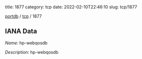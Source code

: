 title: 1877
category: tcp
date: 2022-02-10T22:46:10
slug: tcp/1877

[portdb](/) / [tcp](/category/tcp.html) / 1877


## IANA Data

_Name:_ hp-webqosdb

_Description:_ hp-webqosdb


